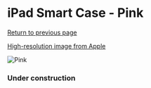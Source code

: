 # iPad Smart Case - Pink

[Return to previous page](/ipad_2)

[High-resolution image from Apple](https://store.storeimages.cdn-apple.com/8756/as-images.apple.com/is/MD456?wid=4500&hei=4500&fmt=png)

<div style="width: 384px"><img src="/everysource/MD456.png" alt="Pink"></div>

### Under construction
